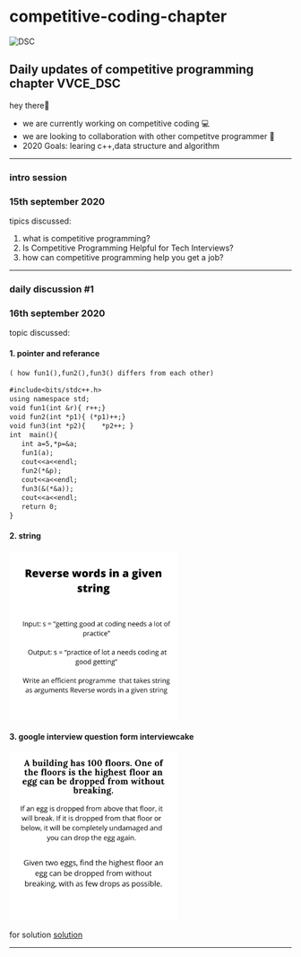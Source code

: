  
# competitive-coding-chapter 
![DSC](https://pbs.twimg.com/profile_images/1126128072523231232/GxX-zWIR_400x400.jpg)

## Daily updates of competitive programming chapter VVCE_DSC
hey there👋
- we are currently working on competitive coding 💻
- we are looking to collaboration with other competitve programmer 🙋‍ 
- 2020 Goals: learing c++,data structure and algorithm 


------
### intro session 
### 15th september 2020
tipics discussed:
 1. what is competitive programming? 
 2. Is Competitive Programming Helpful for Tech Interviews?
 3. how can competitive programming help you get a job?
 
 
--------
### daily discussion #1
###  16th september 2020
topic discussed:
#### 1. pointer and referance 
    ( how fun1(),fun2(),fun3() differs from each other)
 ``` 
 #include<bits/stdc++.h>
 using namespace std;
 void fun1(int &r){ r++;}
 void fun2(int *p1){ (*p1)++;}
 void fun3(int *p2){	*p2++; }
 int  main(){
	int a=5,*p=&a; 
	fun1(a);
	cout<<a<<endl;
	fun2(*&p);
	cout<<a<<endl;
	fun3(&(*&a));
	cout<<a<<endl;
	return 0;
 } 
 ``` 
 
#### 2. string 

 <p>
  <img width="300" height="300" src="https://raw.githubusercontent.com/HruthikBM/competitive-coding-chapter/master/image/sting1.png">
 </p>

#### 3. google interview question form interviewcake

 <p>
   <img width="300" height="300" src="https://raw.githubusercontent.com/HruthikBM/competitive-coding-chapter/master/image/googleint.png">
 </p>

   for solution [solution](https://github.com/HruthikBM/competitive-coding-chapter/blob/master/day%231/q1%20solution.txt)
 
-----
